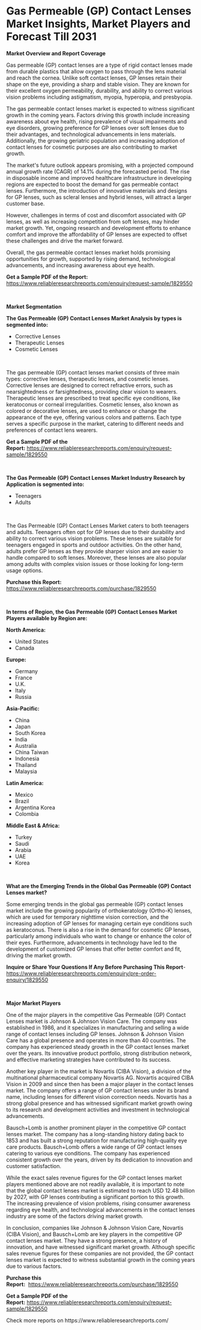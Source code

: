 <p><h1>Gas Permeable (GP) Contact Lenses Market Insights, Market Players and Forecast Till 2031</h1></p><p><strong>Market Overview and Report Coverage</strong></p>
<p><p>Gas permeable (GP) contact lenses are a type of rigid contact lenses made from durable plastics that allow oxygen to pass through the lens material and reach the cornea. Unlike soft contact lenses, GP lenses retain their shape on the eye, providing a sharp and stable vision. They are known for their excellent oxygen permeability, durability, and ability to correct various vision problems including astigmatism, myopia, hyperopia, and presbyopia.</p><p>The gas permeable contact lenses market is expected to witness significant growth in the coming years. Factors driving this growth include increasing awareness about eye health, rising prevalence of visual impairments and eye disorders, growing preference for GP lenses over soft lenses due to their advantages, and technological advancements in lens materials. Additionally, the growing geriatric population and increasing adoption of contact lenses for cosmetic purposes are also contributing to market growth.</p><p>The market's future outlook appears promising, with a projected compound annual growth rate (CAGR) of 14.1% during the forecasted period. The rise in disposable income and improved healthcare infrastructure in developing regions are expected to boost the demand for gas permeable contact lenses. Furthermore, the introduction of innovative materials and designs for GP lenses, such as scleral lenses and hybrid lenses, will attract a larger customer base.</p><p>However, challenges in terms of cost and discomfort associated with GP lenses, as well as increasing competition from soft lenses, may hinder market growth. Yet, ongoing research and development efforts to enhance comfort and improve the affordability of GP lenses are expected to offset these challenges and drive the market forward.</p><p>Overall, the gas permeable contact lenses market holds promising opportunities for growth, supported by rising demand, technological advancements, and increasing awareness about eye health.</p></p>
<p><strong>Get a Sample PDF of the Report:</strong> <a href="https://www.reliableresearchreports.com/enquiry/request-sample/1829550">https://www.reliableresearchreports.com/enquiry/request-sample/1829550</a></p>
<p>&nbsp;</p>
<p><strong>Market Segmentation</strong></p>
<p><strong>The Gas Permeable (GP) Contact Lenses Market Analysis by types is segmented into:</strong></p>
<p><ul><li>Corrective Lenses</li><li>Therapeutic Lenses</li><li>Cosmetic Lenses</li></ul></p>
<p>&nbsp;</p>
<p><p>The gas permeable (GP) contact lenses market consists of three main types: corrective lenses, therapeutic lenses, and cosmetic lenses. Corrective lenses are designed to correct refractive errors, such as nearsightedness or farsightedness, providing clear vision to wearers. Therapeutic lenses are prescribed to treat specific eye conditions, like keratoconus or corneal irregularities. Cosmetic lenses, also known as colored or decorative lenses, are used to enhance or change the appearance of the eye, offering various colors and patterns. Each type serves a specific purpose in the market, catering to different needs and preferences of contact lens wearers.</p></p>
<p><strong>Get a Sample PDF of the Report:</strong>&nbsp;<a href="https://www.reliableresearchreports.com/enquiry/request-sample/1829550">https://www.reliableresearchreports.com/enquiry/request-sample/1829550</a></p>
<p>&nbsp;</p>
<p><strong>The Gas Permeable (GP) Contact Lenses Market Industry Research by Application is segmented into:</strong></p>
<p><ul><li>Teenagers</li><li>Adults</li></ul></p>
<p>&nbsp;</p>
<p><p>The Gas Permeable (GP) Contact Lenses Market caters to both teenagers and adults. Teenagers often opt for GP lenses due to their durability and ability to correct various vision problems. These lenses are suitable for teenagers engaged in sports and outdoor activities. On the other hand, adults prefer GP lenses as they provide sharper vision and are easier to handle compared to soft lenses. Moreover, these lenses are also popular among adults with complex vision issues or those looking for long-term usage options.</p></p>
<p><strong>Purchase this Report:</strong>&nbsp; <a href="https://www.reliableresearchreports.com/purchase/1829550">https://www.reliableresearchreports.com/purchase/1829550</a></p>
<p>&nbsp;</p>
<p><strong>In terms of Region, the Gas Permeable (GP) Contact Lenses Market Players available by Region are:</strong></p>
<p>
    <p> <strong> North America: </strong>
        <ul>
            <li>United States</li>
            <li>Canada</li>
        </ul>
        </p> 
    <p> <strong> Europe: </strong>
        <ul>
            <li>Germany</li>
            <li>France</li>
            <li>U.K.</li>
            <li>Italy</li>
            <li>Russia</li>
        </ul>
        </p> 
    <p> <strong> Asia-Pacific: </strong>
        <ul>
            <li>China</li>
            <li>Japan</li>
            <li>South Korea</li>
            <li>India</li>
            <li>Australia</li>
            <li>China Taiwan</li>
            <li>Indonesia</li>
            <li>Thailand</li>
            <li>Malaysia</li>
        </ul>
        </p> 
    <p> <strong> Latin America: </strong>
        <ul>
            <li>Mexico</li>
            <li>Brazil</li>
            <li>Argentina Korea</li>
            <li>Colombia</li>
        </ul>
        </p> 
    <p> <strong> Middle East & Africa: </strong>
        <ul>
            <li>Turkey</li>
            <li>Saudi</li>
            <li>Arabia</li>
            <li>UAE</li>
            <li>Korea</li>
        </ul>
    </p>
    </p>
<p>&nbsp;</p>
<p><strong>What are the Emerging Trends in the Global Gas Permeable (GP) Contact Lenses market?</strong></p>
<p><p>Some emerging trends in the global gas permeable (GP) contact lenses market include the growing popularity of orthokeratology (Ortho-K) lenses, which are used for temporary nighttime vision correction, and the increasing adoption of GP lenses for managing certain eye conditions such as keratoconus. There is also a rise in the demand for cosmetic GP lenses, particularly among individuals who want to change or enhance the color of their eyes. Furthermore, advancements in technology have led to the development of customized GP lenses that offer better comfort and fit, driving the market growth.</p></p>
<p><strong>Inquire or Share Your Questions If Any Before Purchasing This Report</strong>- <a href="https://www.reliableresearchreports.com/enquiry/pre-order-enquiry/1829550">https://www.reliableresearchreports.com/enquiry/pre-order-enquiry/1829550</a></p>
<p>&nbsp;</p>
<p><strong>Major Market Players</strong></p>
<p><p>One of the major players in the competitive Gas Permeable (GP) Contact Lenses market is Johnson & Johnson Vision Care. The company was established in 1986, and it specializes in manufacturing and selling a wide range of contact lenses including GP lenses. Johnson & Johnson Vision Care has a global presence and operates in more than 40 countries. The company has experienced steady growth in the GP contact lenses market over the years. Its innovative product portfolio, strong distribution network, and effective marketing strategies have contributed to its success.</p><p>Another key player in the market is Novartis (CIBA Vision), a division of the multinational pharmaceutical company Novartis AG. Novartis acquired CIBA Vision in 2009 and since then has been a major player in the contact lenses market. The company offers a range of GP contact lenses under its brand name, including lenses for different vision correction needs. Novartis has a strong global presence and has witnessed significant market growth owing to its research and development activities and investment in technological advancements.</p><p>Bausch+Lomb is another prominent player in the competitive GP contact lenses market. The company has a long-standing history dating back to 1853 and has built a strong reputation for manufacturing high-quality eye care products. Bausch+Lomb offers a wide range of GP contact lenses catering to various eye conditions. The company has experienced consistent growth over the years, driven by its dedication to innovation and customer satisfaction.</p><p>While the exact sales revenue figures for the GP contact lenses market players mentioned above are not readily available, it is important to note that the global contact lenses market is estimated to reach USD 12.48 billion by 2027, with GP lenses contributing a significant portion to this growth. The increasing prevalence of vision problems, rising consumer awareness regarding eye health, and technological advancements in the contact lenses industry are some of the factors driving market growth.</p><p>In conclusion, companies like Johnson & Johnson Vision Care, Novartis (CIBA Vision), and Bausch+Lomb are key players in the competitive GP contact lenses market. They have a strong presence, a history of innovation, and have witnessed significant market growth. Although specific sales revenue figures for these companies are not provided, the GP contact lenses market is expected to witness substantial growth in the coming years due to various factors.</p></p>
<p><strong>Purchase this Report:</strong>&nbsp;&nbsp;<a href="https://www.reliableresearchreports.com/purchase/1829550">https://www.reliableresearchreports.com/purchase/1829550</a></p>
<p></p>
<p><strong>Get a Sample PDF of the Report:</strong>&nbsp;<a href="https://www.reliableresearchreports.com/enquiry/request-sample/1829550">https://www.reliableresearchreports.com/enquiry/request-sample/1829550</a></p>
<p>Check more reports on https://www.reliableresearchreports.com/</p>